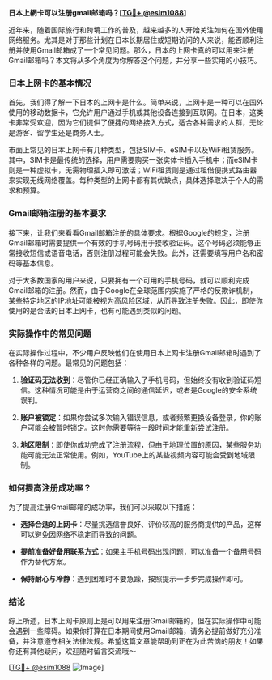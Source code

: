 **日本上網卡可以注册gmail邮箱吗？[[TG💪+ @esim1088](https://t.me/s/esim1088)]**

近年来，随着国际旅行和跨境工作的普及，越来越多的人开始关注如何在国外使用网络服务。尤其是对于那些计划在日本长期居住或短期访问的人来说，能否顺利注册并使用Gmail邮箱成了一个常见问题。那么，日本的上网卡真的可以用来注册Gmail邮箱吗？本文将从多个角度为你解答这个问题，并分享一些实用的小技巧。

### 日本上网卡的基本情况

首先，我们得了解一下日本的上网卡是什么。简单来说，上网卡是一种可以在国外使用的移动数据卡，它允许用户通过手机或其他设备连接到互联网。在日本，这类卡非常受欢迎，因为它们提供了便捷的网络接入方式，适合各种需求的人群，无论是游客、留学生还是商务人士。

市面上常见的日本上网卡有几种类型，包括SIM卡、eSIM卡以及WiFi租赁服务。其中，SIM卡是最传统的选择，用户需要购买一张实体卡插入手机中；而eSIM卡则是一种虚拟卡，无需物理插入即可激活；WiFi租赁则是通过租借便携式路由器来实现无线网络覆盖。每种类型的上网卡都有其优缺点，具体选择取决于个人的需求和预算。

### Gmail邮箱注册的基本要求

接下来，让我们来看看Gmail邮箱注册的具体要求。根据Google的规定，注册Gmail邮箱时需要提供一个有效的手机号码用于接收验证码。这个号码必须能够正常接收短信或语音电话，否则注册过程可能会失败。此外，还需要填写用户名和密码等基本信息。

对于大多数国家的用户来说，只要拥有一个可用的手机号码，就可以顺利完成Gmail邮箱的注册。然而，由于Google在全球范围内实施了严格的反欺诈机制，某些特定地区的IP地址可能被视为高风险区域，从而导致注册失败。因此，即使你使用的是合法的日本上网卡，也有可能遇到类似的问题。

### 实际操作中的常见问题

在实际操作过程中，不少用户反映他们在使用日本上网卡注册Gmail邮箱时遇到了各种各样的问题。最常见的问题包括：

1. **验证码无法收到**：尽管你已经正确输入了手机号码，但始终没有收到验证码短信。这种情况可能是由于运营商之间的通信延迟，或者是Google的安全系统误判。
   
2. **账户被锁定**：如果你尝试多次输入错误信息，或者频繁更换设备登录，你的账户可能会被暂时锁定。这时你需要等待一段时间才能重新尝试注册。

3. **地区限制**：即使你成功完成了注册流程，但由于地理位置的原因，某些服务功能可能无法正常使用。例如，YouTube上的某些视频内容可能会受到地域限制。

### 如何提高注册成功率？

为了提高注册Gmail邮箱的成功率，我们可以采取以下措施：

- **选择合适的上网卡**：尽量挑选信誉良好、评价较高的服务商提供的产品，这样可以避免因网络不稳定而导致的问题。
  
- **提前准备好备用联系方式**：如果主手机号码出现问题，可以准备一个备用号码作为替代方案。

- **保持耐心与冷静**：遇到困难时不要急躁，按照提示一步步完成操作即可。

### 结论

综上所述，日本上网卡原则上是可以用来注册Gmail邮箱的，但在实际操作中可能会遇到一些障碍。如果你打算在日本期间使用Gmail邮箱，请务必提前做好充分准备，并注意遵守相关法律法规。希望这篇文章能帮助到正在为此苦恼的朋友！如果你还有其他疑问，欢迎随时留言交流哦～

[[TG💪+ @esim1088](https://t.me/s/esim1088) ![Image](https://i.postimg.cc/4NQfJmqS/Snipaste-2025-05-13-00-14-12.png)]